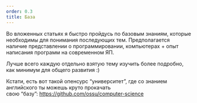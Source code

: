 ```yaml
---
order: 0.3
title: База
---
```


Во вложенных статьях я быстро пройдусь по базовым знаниям, которые необходимы для понимания последующих тем. Предполагается наличие представлении о программировании, компьютерах + опыт написания программ на современном ЯП.

Лучше всего каждую отдельно взятую тему изучить более подробно, как минимум для общего развития :)

Кстати, есть вот такой опенсурс “университет”, где со знанием английского ты можешь круто прокачать свою “базу”: <https://github.com/ossu/computer-science>